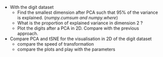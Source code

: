 - With the digit dataset
  - Find the smallest dimension after PCA such that 95% of the variance is
  explained. (*numpy.cumsum and numpy.where*)
  - What is the proportion of explained variance in dimension 2 ?
  - Plot the digits after a PCA in 2D. Compare with the previous approach.
- Compare PCA and tSNE for the visualisation in 2D of the digit
dataset
  - compare the speed of transformation
  - compare the plots and play with the parameters